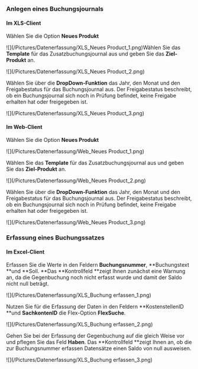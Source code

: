 ### Anlegen eines Buchungsjournals

#### Im XLS-Client

Wählen Sie die Option **Neues Produkt**

![](/Pictures/Datenerfassung/XLS_Neues Product_1.png)Wählen Sie das **Template** für das Zusatzbuchungsjournal aus und geben Sie das **Ziel-Produkt** an.

![](/Pictures/Datenerfassung/XLS_Neues Product_2.png)

Wählen Sie über die **DropDown-Funktion** das Jahr, den Monat und den Freigabestatus für das Buchungsjournal aus. Der Freigabestatus beschreibt, ob ein Buchungsjournal sich noch in Prüfung befindet, keine Freigabe erhalten hat oder freigegeben ist.

![](/Pictures/Datenerfassung/XLS_Neues Product_3.png)

#### Im Web-Client

Wählen Sie die Option **Neues Produkt**

![](/Pictures/Datenerfassung/Web_Neues Product_1.png)

Wählen Sie das **Template** für das Zusatzbuchungsjournal aus und geben Sie das **Ziel-Produkt** an.

![](/Pictures/Datenerfassung/Web_Neues Product_2.png)

Wählen Sie über die **DropDown-Funktion** das Jahr, den Monat und den Freigabestatus für das Buchungsjournal aus. Der Freigabestatus beschreibt, ob ein Buchungsjournal sich noch in Prüfung befindet, keine Freigabe erhalten hat oder freigegeben ist.

![](/Pictures/Datenerfassung/Web_Neues Product_3.png)

### Erfassung eines Buchungssatzes

#### Im Excel-Client

Erfassen Sie die Werte in den Feldern **Buchungsnummer**, **Buchungstext **und **Soll. **Das **Kontrollfeld **zeigt Ihnen zunächst eine Warnung an, da die Gegenbuchung noch nicht erfasst wurde und damit der Saldo nicht null beträgt.

![](/Pictures/Datenerfassung/XLS_Buchung erfassen_1.png)

Nutzen Sie für die Erfassung der Daten in den Feldern **KostenstellenID **und **SachkontenID** die Flex-Option **FlexSuche**.

![](/Pictures/Datenerfassung/XLS_Buchung erfassen_2.png)

Gehen Sie bei der Erfassung der Gegenbuchung auf die gleich Weise vor und pflegen Sie das Feld **Haben**. Das **Kontrollfeld **zeigt Ihnen an, ob die zur Buchungsnummer erfassen Datensätze einen Saldo von null ausweisen.

![](/Pictures/Datenerfassung/XLS_Buchung erfassen_3.png)

